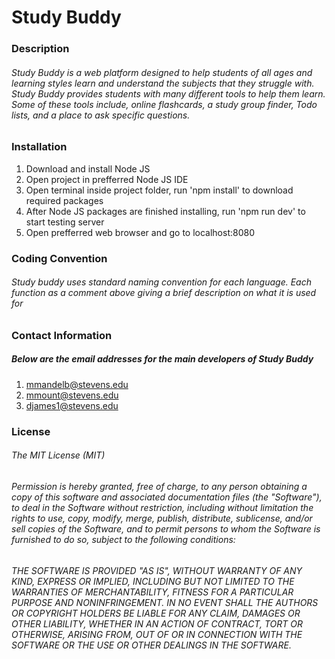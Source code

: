 # Study Buddy
### Description
###### Study Buddy is a web platform designed to help students of all ages and learning styles learn and understand the subjects that they struggle with. Study Buddy provides students with many different tools to help them learn. Some of these tools include, online flashcards, a study group finder, Todo lists, and a place to ask specific questions. 
### Installation
1. Download and install Node JS
2. Open project in prefferred Node JS IDE
3. Open terminal inside project folder, run 'npm install' to download required packages
4. After Node JS packages are finished installing, run 'npm run dev' to start testing server
5. Open prefferred web browser and go to localhost:8080
### Coding Convention
###### Study buddy uses standard naming convention for each language. Each function as a comment above giving a brief description on what it is used for
### Contact Information
##### Below are the email addresses for the main developers of Study Buddy
1. mmandelb@stevens.edu
2. mmount@stevens.edu
3. djames1@stevens.edu
### License
###### The MIT License (MIT)

###### Permission is hereby granted, free of charge, to any person obtaining a copy of this software and associated documentation files (the "Software"), to deal in the Software without restriction, including without limitation the rights to use, copy, modify, merge, publish, distribute, sublicense, and/or sell copies of the Software, and to permit persons to whom the Software is furnished to do so, subject to the following conditions:

###### THE SOFTWARE IS PROVIDED "AS IS", WITHOUT WARRANTY OF ANY KIND, EXPRESS OR IMPLIED, INCLUDING BUT NOT LIMITED TO THE WARRANTIES OF MERCHANTABILITY, FITNESS FOR A PARTICULAR PURPOSE AND NONINFRINGEMENT. IN NO EVENT SHALL THE AUTHORS OR COPYRIGHT HOLDERS BE LIABLE FOR ANY CLAIM, DAMAGES OR OTHER LIABILITY, WHETHER IN AN ACTION OF CONTRACT, TORT OR OTHERWISE, ARISING FROM, OUT OF OR IN CONNECTION WITH THE SOFTWARE OR THE USE OR OTHER DEALINGS IN THE SOFTWARE.
